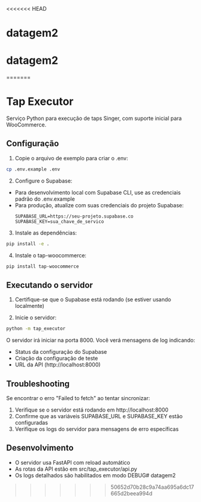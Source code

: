 <<<<<<< HEAD
# datagem2
# datagem2
=======
# Tap Executor

Serviço Python para execução de taps Singer, com suporte inicial para WooCommerce.

## Configuração

1. Copie o arquivo de exemplo para criar o .env:
```bash
cp .env.example .env
```

2. Configure o Supabase:
- Para desenvolvimento local com Supabase CLI, use as credenciais padrão do .env.example
- Para produção, atualize com suas credenciais do projeto Supabase:
  ```
  SUPABASE_URL=https://seu-projeto.supabase.co
  SUPABASE_KEY=sua_chave_de_servico
  ```

3. Instale as dependências:
```bash
pip install -e .
```

4. Instale o tap-woocommerce:
```bash
pip install tap-woocommerce
```

## Executando o servidor

1. Certifique-se que o Supabase está rodando (se estiver usando localmente)

2. Inicie o servidor:
```bash
python -m tap_executor
```

O servidor irá iniciar na porta 8000. Você verá mensagens de log indicando:
- Status da configuração do Supabase
- Criação da configuração de teste
- URL da API (http://localhost:8000)

## Troubleshooting

Se encontrar o erro "Failed to fetch" ao tentar sincronizar:

1. Verifique se o servidor está rodando em http://localhost:8000
2. Confirme que as variáveis SUPABASE_URL e SUPABASE_KEY estão configuradas
3. Verifique os logs do servidor para mensagens de erro específicas

## Desenvolvimento

- O servidor usa FastAPI com reload automático
- As rotas da API estão em src/tap_executor/api.py
- Os logs detalhados são habilitados em modo DEBUG# datagem2
>>>>>>> 50652d70b28c9a74aa695a6dc17665d2beea994d
